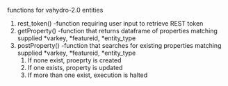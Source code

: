 functions for vahydro-2.0 entities


1) rest_token()   -function requiring user input to retrieve REST token
2) getProperty()  -function that returns dataframe of properties matching supplied *varkey, *featureid, *entity_type 
3) postProperty() -function that searches for existing properties matching supplied *varkey, *featureid, *entity_type 
      1. If none exist, proeprty is created 
      2. If one exists, property is updated 
      3. If more than one exist, execution is halted
